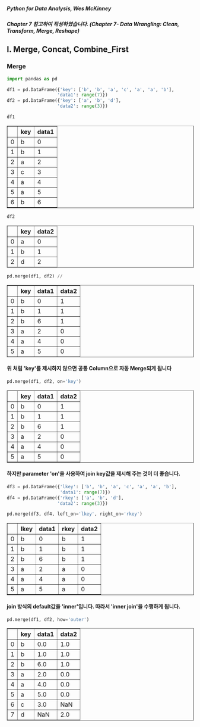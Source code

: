 ##### Python for Data Analysis, Wes McKinney
##### Chapter 7 참고하여 작성하였습니다. (Chapter 7- Data Wrangling: Clean, Transform, Merge, Reshape)

## I. Merge, Concat, Combine_First

### Merge


```python
import pandas as pd
```


```python
df1 = pd.DataFrame({'key': ['b', 'b', 'a', 'c', 'a', 'a', 'b'],
                   'data1': range(7)})
df2 = pd.DataFrame({'key': ['a', 'b', 'd'],
                   'data2': range(3)})
```


```python
df1
```




<div>
<style scoped>
    .dataframe tbody tr th:only-of-type {
        vertical-align: middle;
    }

    .dataframe tbody tr th {
        vertical-align: top;
    }

    .dataframe thead th {
        text-align: right;
    }
</style>
<table border="1" class="dataframe">
  <thead>
    <tr style="text-align: right;">
      <th></th>
      <th>key</th>
      <th>data1</th>
    </tr>
  </thead>
  <tbody>
    <tr>
      <td>0</td>
      <td>b</td>
      <td>0</td>
    </tr>
    <tr>
      <td>1</td>
      <td>b</td>
      <td>1</td>
    </tr>
    <tr>
      <td>2</td>
      <td>a</td>
      <td>2</td>
    </tr>
    <tr>
      <td>3</td>
      <td>c</td>
      <td>3</td>
    </tr>
    <tr>
      <td>4</td>
      <td>a</td>
      <td>4</td>
    </tr>
    <tr>
      <td>5</td>
      <td>a</td>
      <td>5</td>
    </tr>
    <tr>
      <td>6</td>
      <td>b</td>
      <td>6</td>
    </tr>
  </tbody>
</table>
</div>




```python
df2
```




<div>
<style scoped>
    .dataframe tbody tr th:only-of-type {
        vertical-align: middle;
    }

    .dataframe tbody tr th {
        vertical-align: top;
    }

    .dataframe thead th {
        text-align: right;
    }
</style>
<table border="1" class="dataframe">
  <thead>
    <tr style="text-align: right;">
      <th></th>
      <th>key</th>
      <th>data2</th>
    </tr>
  </thead>
  <tbody>
    <tr>
      <td>0</td>
      <td>a</td>
      <td>0</td>
    </tr>
    <tr>
      <td>1</td>
      <td>b</td>
      <td>1</td>
    </tr>
    <tr>
      <td>2</td>
      <td>d</td>
      <td>2</td>
    </tr>
  </tbody>
</table>
</div>




```python
pd.merge(df1, df2) //
```




<div>
<style scoped>
    .dataframe tbody tr th:only-of-type {
        vertical-align: middle;
    }

    .dataframe tbody tr th {
        vertical-align: top;
    }

    .dataframe thead th {
        text-align: right;
    }
</style>
<table border="1" class="dataframe">
  <thead>
    <tr style="text-align: right;">
      <th></th>
      <th>key</th>
      <th>data1</th>
      <th>data2</th>
    </tr>
  </thead>
  <tbody>
    <tr>
      <td>0</td>
      <td>b</td>
      <td>0</td>
      <td>1</td>
    </tr>
    <tr>
      <td>1</td>
      <td>b</td>
      <td>1</td>
      <td>1</td>
    </tr>
    <tr>
      <td>2</td>
      <td>b</td>
      <td>6</td>
      <td>1</td>
    </tr>
    <tr>
      <td>3</td>
      <td>a</td>
      <td>2</td>
      <td>0</td>
    </tr>
    <tr>
      <td>4</td>
      <td>a</td>
      <td>4</td>
      <td>0</td>
    </tr>
    <tr>
      <td>5</td>
      <td>a</td>
      <td>5</td>
      <td>0</td>
    </tr>
  </tbody>
</table>
</div>



#### 위 처럼 'key'를 제시하지 않으면 공통 Column으로 자동 Merge되게 됩니다


```python
pd.merge(df1, df2, on='key')
```




<div>
<style scoped>
    .dataframe tbody tr th:only-of-type {
        vertical-align: middle;
    }

    .dataframe tbody tr th {
        vertical-align: top;
    }

    .dataframe thead th {
        text-align: right;
    }
</style>
<table border="1" class="dataframe">
  <thead>
    <tr style="text-align: right;">
      <th></th>
      <th>key</th>
      <th>data1</th>
      <th>data2</th>
    </tr>
  </thead>
  <tbody>
    <tr>
      <td>0</td>
      <td>b</td>
      <td>0</td>
      <td>1</td>
    </tr>
    <tr>
      <td>1</td>
      <td>b</td>
      <td>1</td>
      <td>1</td>
    </tr>
    <tr>
      <td>2</td>
      <td>b</td>
      <td>6</td>
      <td>1</td>
    </tr>
    <tr>
      <td>3</td>
      <td>a</td>
      <td>2</td>
      <td>0</td>
    </tr>
    <tr>
      <td>4</td>
      <td>a</td>
      <td>4</td>
      <td>0</td>
    </tr>
    <tr>
      <td>5</td>
      <td>a</td>
      <td>5</td>
      <td>0</td>
    </tr>
  </tbody>
</table>
</div>



#### 하지만 parameter 'on'을 사용하여 join key값을 제시해 주는 것이 더 좋습니다.


```python
df3 = pd.DataFrame({'lkey': ['b', 'b', 'a', 'c', 'a', 'a', 'b'],
                    'data1': range(7)})
df4 = pd.DataFrame({'rkey': ['a', 'b', 'd'],
                   'data2': range(3)})
```


```python
pd.merge(df3, df4, left_on='lkey', right_on='rkey')
```




<div>
<style scoped>
    .dataframe tbody tr th:only-of-type {
        vertical-align: middle;
    }

    .dataframe tbody tr th {
        vertical-align: top;
    }

    .dataframe thead th {
        text-align: right;
    }
</style>
<table border="1" class="dataframe">
  <thead>
    <tr style="text-align: right;">
      <th></th>
      <th>lkey</th>
      <th>data1</th>
      <th>rkey</th>
      <th>data2</th>
    </tr>
  </thead>
  <tbody>
    <tr>
      <td>0</td>
      <td>b</td>
      <td>0</td>
      <td>b</td>
      <td>1</td>
    </tr>
    <tr>
      <td>1</td>
      <td>b</td>
      <td>1</td>
      <td>b</td>
      <td>1</td>
    </tr>
    <tr>
      <td>2</td>
      <td>b</td>
      <td>6</td>
      <td>b</td>
      <td>1</td>
    </tr>
    <tr>
      <td>3</td>
      <td>a</td>
      <td>2</td>
      <td>a</td>
      <td>0</td>
    </tr>
    <tr>
      <td>4</td>
      <td>a</td>
      <td>4</td>
      <td>a</td>
      <td>0</td>
    </tr>
    <tr>
      <td>5</td>
      <td>a</td>
      <td>5</td>
      <td>a</td>
      <td>0</td>
    </tr>
  </tbody>
</table>
</div>



#### join 방식의 default값을 'inner'입니다. 따라서 'inner join'을 수행하게 됩니다.


```python
pd.merge(df1, df2, how='outer')
```




<div>
<style scoped>
    .dataframe tbody tr th:only-of-type {
        vertical-align: middle;
    }

    .dataframe tbody tr th {
        vertical-align: top;
    }

    .dataframe thead th {
        text-align: right;
    }
</style>
<table border="1" class="dataframe">
  <thead>
    <tr style="text-align: right;">
      <th></th>
      <th>key</th>
      <th>data1</th>
      <th>data2</th>
    </tr>
  </thead>
  <tbody>
    <tr>
      <td>0</td>
      <td>b</td>
      <td>0.0</td>
      <td>1.0</td>
    </tr>
    <tr>
      <td>1</td>
      <td>b</td>
      <td>1.0</td>
      <td>1.0</td>
    </tr>
    <tr>
      <td>2</td>
      <td>b</td>
      <td>6.0</td>
      <td>1.0</td>
    </tr>
    <tr>
      <td>3</td>
      <td>a</td>
      <td>2.0</td>
      <td>0.0</td>
    </tr>
    <tr>
      <td>4</td>
      <td>a</td>
      <td>4.0</td>
      <td>0.0</td>
    </tr>
    <tr>
      <td>5</td>
      <td>a</td>
      <td>5.0</td>
      <td>0.0</td>
    </tr>
    <tr>
      <td>6</td>
      <td>c</td>
      <td>3.0</td>
      <td>NaN</td>
    </tr>
    <tr>
      <td>7</td>
      <td>d</td>
      <td>NaN</td>
      <td>2.0</td>
    </tr>
  </tbody>
</table>
</div>


